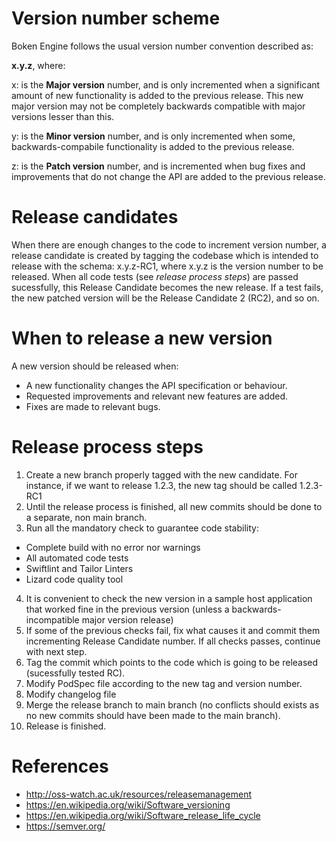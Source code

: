 # Version number scheme

Boken Engine follows the usual version number convention described as:

**x.y.z**, where:

x: is the **Major version** number, and is only incremented when a significant amount of new functionality is added to the previous release. This new major version may not be completely backwards compatible with major versions lesser than this.

y: is the **Minor version** number, and is only incremented when some, backwards-compabile functionality is added to the previous release.

z: is the **Patch version** number, and is incremented when bug fixes and improvements that do not change the API are added to the previous release.

# Release candidates

When there are enough changes to the code to increment version number, a release candidate is created by tagging the codebase which is intended to release with the schema: x.y.z-RC1, where x.y.z is the version number to be released. When all code tests (see *release process steps*) are passed sucessfully, this Release Candidate becomes the new release. If a test fails, the new patched version will be the Release Candidate 2 (RC2), and so on.

# When to release a new version

A new version should be released when:

- A new functionality changes the API specification or behaviour.
- Requested improvements and relevant new features are added.
- Fixes are made to relevant bugs.

# Release process steps

1. Create a new branch properly tagged with the new candidate. For instance, if we want to release 1.2.3, the new tag should be called 1.2.3-RC1
2. Until the release process is finished, all new commits should be done to a separate, non main branch.
3. Run all the mandatory check to guarantee code stability:
  - Complete build with no error nor warnings
  - All automated code tests
  - Swiftlint and Tailor Linters
  - Lizard code quality tool
4. It is convenient to check the new version in a sample host application that worked fine in the previous version (unless a backwards-incompatible major version release)
5. If some of the previous checks fail, fix what causes it and commit them incrementing Release Candidate number. If all checks passes, continue with next step.
6. Tag the commit which points to the code which is going to be released (sucessfully tested RC).
7. Modify PodSpec file according to the new tag and version number.
8. Modify changelog file
9. Merge the release branch to main branch (no conflicts should exists as no new commits should have been made to the main branch). 
10. Release is finished.

# References

- http://oss-watch.ac.uk/resources/releasemanagement
- https://en.wikipedia.org/wiki/Software_versioning
- https://en.wikipedia.org/wiki/Software_release_life_cycle
- https://semver.org/
